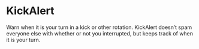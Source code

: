 # KickAlert

Warn when it is your turn in a kick or other rotation. KickAlert doesn’t spam everyone else with whether or not you interrupted, but keeps track of when it is your turn.
